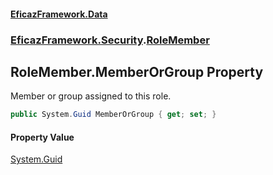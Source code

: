#### [EficazFramework.Data](EficazFrameworkData.md 'EficazFramework Data')
### [EficazFramework.Security](EficazFrameworkData.md#EficazFramework_Security 'EficazFramework.Security').[RoleMember](RoleMember.md 'EficazFramework.Security.RoleMember')
## RoleMember.MemberOrGroup Property
Member or group assigned to this role.  
```csharp
public System.Guid MemberOrGroup { get; set; }
```
#### Property Value
[System.Guid](https://docs.microsoft.com/en-us/dotnet/api/System.Guid 'System.Guid')
